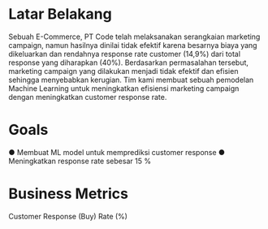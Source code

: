 # Latar Belakang
Sebuah E-Commerce, PT Code telah melaksanakan serangkaian marketing campaign, namun hasilnya dinilai tidak efektif karena besarnya biaya yang dikeluarkan dan rendahnya response rate customer (14,9%) dari total response yang diharapkan (40%). Berdasarkan permasalahan tersebut, marketing campaign yang dilakukan menjadi tidak efektif dan efisien sehingga menyebabkan kerugian. Tim kami membuat sebuah pemodelan Machine Learning untuk meningkatkan efisiensi marketing campaign dengan meningkatkan customer response rate.


# Goals
● Membuat ML model untuk memprediksi customer response
● Meningkatkan response rate sebesar 15 %

# Business Metrics
Customer Response (Buy) Rate (%)
